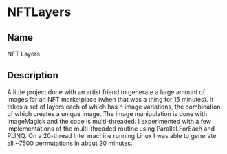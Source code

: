 # NFTLayers

## Name
NFT Layers

## Description
A little project done with an artist friend to generate a large amount of images for an NFT marketplace (when that was a thing for 15 minutes).  It takes a set of layers each of which has n image variations, the combination of which creates a unique image. The image manipulation is done with ImageMagick and the code is multi-threaded. I experimented with a few implementations of the multi-threaded routine using Parallel.ForEach and PLINQ. On a 20-thread Intel machine running Linux I was able to generate all ~7500 permutations in about 20 minutes.
